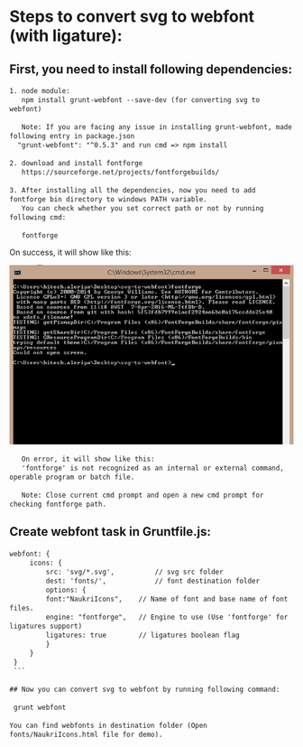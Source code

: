 # Steps to convert svg to webfont (with ligature):

## First, you need to install following dependencies:
    1. node module:
       npm install grunt-webfont --save-dev (for converting svg to webfont)

       Note: If you are facing any issue in installing grunt-webfont, made following entry in package.json
      "grunt-webfont": "^0.5.3" and run cmd => npm install
    
    2. download and install fontforge
       https://sourceforge.net/projects/fontforgebuilds/

    3. After installing all the dependencies, now you need to add fontforge bin directory to windows PATH variable. 
       You can check whether you set correct path or not by running following cmd:
       
       fontforge
 On success, it will show like this:
       <p align="center">
           <img src="images/success.png"/>
       </p>

       On error, it will show like this:
       'fontforge' is not recognized as an internal or external command, operable program or batch file.
    
       Note: Close current cmd prompt and open a new cmd prompt for checking fontforge path.
    
## Create webfont task in Gruntfile.js:
   ```
   webfont: {
        icons: {
            src: 'svg/*.svg',          // svg src folder
            dest: 'fonts/',            // font destination folder
            options: {
            font:"NaukriIcons",    // Name of font and base name of font files.
            engine: "fontforge",   // Engine to use (Use 'fontforge' for ligatures support)
            ligatures: true        // ligatures boolean flag
            }
        }
    }
    ```

## Now you can convert svg to webfont by running following command:
    
    grunt webfont

You can find webfonts in destination folder (Open fonts/NaukriIcons.html file for demo).